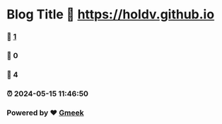 # Blog Title :link: https://holdv.github.io 
### :page_facing_up: [1](https://holdv.github.io/tag.html) 
### :speech_balloon: 0 
### :hibiscus: 4 
### :alarm_clock: 2024-05-15 11:46:50 
### Powered by :heart: [Gmeek](https://github.com/Meekdai/Gmeek)
